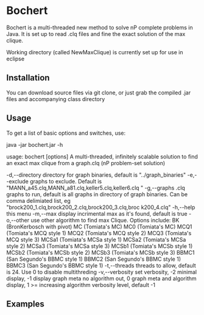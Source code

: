 # Bochert

Bochert is a multi-threaded new method to solve nP complete problems in Java. It is set up to read .clq files and fine the exact solution of the max clique.

Working directory (called NewMaxClique) is currently set up for use in eclipse

Installation
----
You can download source files via git clone, or just grab the compiled .jar files and accompanying class directory

Usage
----
To get a list of basic options and switches, use:

java -jar bochert.jar -h

usage: bochert [options]
A multi-threaded, infinitely scalable solution to find an exact max clique
               from a graph.clq (nP problem-set solution)

 -d,--directory <arg>   directory for graph binaries, default is
                        "../graph_binaries"
 -e,--exclude <arg>     graphs to exclude. Default is
                        "MANN_a45.clq,MANN_a81.clq,keller5.clq,keller6.clq
                        "
 -g,--graphs <arg>      .clq graphs to run, default is all graphs in
                        directory of graph binaries. Can be comma
                        delimiated list, eg
                        "brock200_1.clq,brock200_2.clq,brock200_3.clq,broc
                        k200_4.clq"
 -h,--help              this menu
 -m,--max <arg>         display incrimental max as it's found, default is
                        true
 -o,--other <arg>       use other algorithm to find max Clique. Options
                        include:
                        BK (BronKerbosch with pivot)
                        MC (Tomiata's MC)
                        MC0 (Tomiata's MC)
                        MCQ1 (Tomiata's MCQ style 1)
                        MCQ2 (Tomiata's MCQ style 2)
                        MCQ3 (Tomiata's MCQ style 3)
                        MCSa1 (Tomiata's MCSa style 1)
                        MCSa2 (Tomiata's MCSa style 2)
                        MCSa3 (Tomiata's MCSa style 3)
                        MCSb1 (Tomiata's MCSb style 1)
                        MCSb2 (Tomiata's MCSb style 2)
                        MCSb3 (Tomiata's MCSb style 3)
                        BBMC1 (San Segundo's BBMC style 1)
                        BBMC2 (San Segundo's BBMC style 1)
                        BBMC3 (San Segundo's BBMC style 1)
 -t,--threads <arg>     threads to allow, default is 24. Use 0 to disable
                        multithreding
 -v,--verbosity <arg>   set verbosity, -2 minimal display, -1 display
                        graph meta no algorithm out, 0 graph meta and
                        algorithm display, 1 >= increasing algorithm
                        verbosity level, default -1

Examples
----
